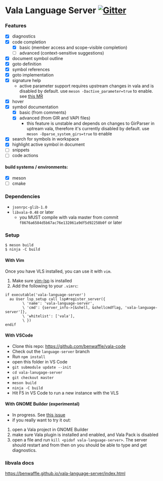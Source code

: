 # Vala Language Server [![Gitter](https://badges.gitter.im/vala-language-server/community.svg)](https://gitter.im/vala-language-server/community)

### Features
- [x] diagnostics
- [x] code completion
    - [x] basic (member access and scope-visible completion)
    - [ ] advanced (context-sensitive suggestions)
- [x] document symbol outline
- [x] goto definition
- [x] symbol references
- [x] goto implementation
- [x] signature help
    - active parameter support requires upstream changes in vala and is disabled by default. use `meson -Dactive_parameter=true` to enable. see [this MR](https://gitlab.gnome.org/GNOME/vala/-/merge_requests/95)
- [x] hover
- [x] symbol documentation
    - [x] basic (from comments)
    - [x] advanced (from GIR and VAPI files)
        - this feature is unstable and depends on changes to GirParser in uptream vala, therefore it's currently disabled by default. use `meson -Dparse_system_girs=true` to enable
- [x] search for symbols in workspace
- [x] highlight active symbol in document
- [ ] snippets
- [ ] code actions

#### build systems / environments:
- [x] meson
- [ ] cmake

### Dependencies
- `jsonrpc-glib-1.0`
- `libvala-0.48` or later
    - you MUST compile with vala master from commit `f8676a6584d5b67ac76e132061a9df5d92258b0f` or later

### Setup
```
$ meson build
$ ninja -C build
```

#### With Vim
Once you have VLS installed, you can use it with `vim`.

1. Make sure [vim-lsp](https://github.com/prabirshrestha/vim-lsp) is installed
2. Add the following to your `.vimrc`:

```vim
if executable('vala-language-server')                     
  au User lsp_setup call lsp#register_server({              
        \ 'name': 'vala-language-server',
        \ 'cmd': {server_info->[&shell, &shellcmdflag, 'vala-language-server']}, 
        \ 'whitelist': ['vala'],
        \ })
endif
```

#### With VSCode
- Clone this repo: https://github.com/benwaffle/vala-code
- Check out the `language-server` branch
- Run `npm install`
- open this folder in VS Code
- `git submodule update --init`
- `cd vala-lanugage-server`
- `git checkout master`
- `meson build`
- `ninja -C build`
- Hit F5 in VS Code to run a new instance with the VLS

#### With GNOME Builder (experimental)
- In progress. See [this issue](https://github.com/benwaffle/vala-language-server/issues/12)
- if you really want to try it out:

1. open a Vala project in GNOME Builder
2. make sure Vala plugin is installed and enabled, and Vala Pack is disabled
3. open a file and run `kill <pidof vala-language-server>`. The server should restart and from then on you should be able to type and get diagnostics.

### libvala docs
https://benwaffle.github.io/vala-language-server/index.html

